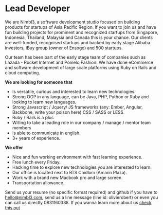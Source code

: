 Lead Developer
================
We are Nimbl3, a software development studio focused on building products for startups of Asia Pacific Region. If you want to join us and have fun building projects for prominent and recognized startups from Singapore, Indonesia, Thailand, Malaysia and Canada this is your chance. Our clients are well-funded, recognised startups and backed by early stage Alibaba investors, iBuy group (owner of Ensogo) and 500 startups.

Our team has been part of the early stage team of companies such as Lazada - Rocket Internet and Pomelo Fashion. We have done eCommerce and software development of large scale platforms using Ruby on Rails and cloud computing. 

**We are looking for someone that**
- Is versatile, curious and interested to learn new technologies.
- Strong OOP in any language, can be Java, PHP, Python or Ruby and looking to learn new languages.
- Strong Javascript / Jquery/ JS frameworks (any: Ember, Angular, Backbone, write your poison here) CSS / SASS or LESS. 
- Ruby / Rails is a plus
- Willing to take a leading role in our company / manage / mentor team members
- Is able to communicate in english.
- 3+ years of experience.

**We offer**
- Nice and fun working environment with fast learning experience. 
- Free lunch every Friday.
- Hacking time to explore new technologies you are interested to learn.
- Our office is located next to BTS Chidlom (Amarin Plaza).
- Work with a brand new Macbook pro and large screen.
- Transportation allowance.

Send us your resume (no specific format required) and github if you have to [hello@nimbl3.com], send us a line message (line id: olivierobert) or even you can call us directly 0831160338. If you wanna learn more about us [check this out]

[hello@nimbl3.com]:mailto:hello@nimbl3.com
[check this out]:https://github.com/nimbl3/our-team
